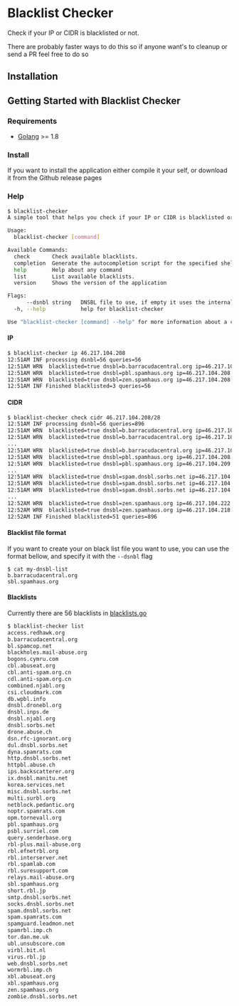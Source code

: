 Blacklist Checker
================

Check if your IP or CIDR is blacklisted or not.

There are probably faster ways to do this so if anyone want's to cleanup or send a PR feel free to do so

## Installation

## Getting Started with Blacklist Checker

### Requirements

* [Golang](https://golang.org/dl/) >= 1.8

### Install

If you want to install the application either compile it your self, or download it from the Github release pages

### Help
```bash
$ blacklist-checker
A simple tool that helps you check if your IP or CIDR is blacklisted or not.

Usage:
  blacklist-checker [command]

Available Commands:
  check       Check available blacklists.
  completion  Generate the autocompletion script for the specified shell
  help        Help about any command
  list        List available blacklists.
  version     Shows the version of the application

Flags:
      --dsnbl string   DNSBL file to use, if empty it uses the internal list, should be a list of DNSBL to use, each one on a new line
  -h, --help           help for blacklist-checker

Use "blacklist-checker [command] --help" for more information about a command.                                                                                                                                                           /0.1s
```

#### IP 

```bash
$ blacklist-checker ip 46.217.104.208
12:51AM INF processing dsnbl=56 queries=56
12:51AM WRN  blacklisted=true dnsbl=b.barracudacentral.org ip=46.217.104.208 responses=["127.0.0.2"]
12:51AM WRN  blacklisted=true dnsbl=pbl.spamhaus.org ip=46.217.104.208 responses=["127.0.0.11"]
12:51AM WRN  blacklisted=true dnsbl=zen.spamhaus.org ip=46.217.104.208 responses=["127.0.0.11"]
12:51AM INF Finished blacklisted=3 queries=56                                                                                                                                                                                            /2.6s
```

#### CIDR
```bash
$ blacklist-checker check cidr 46.217.104.208/28
12:51AM INF processing dsnbl=56 queries=896
12:51AM WRN  blacklisted=true dnsbl=b.barracudacentral.org ip=46.217.104.215 responses=["127.0.0.2"]
12:51AM WRN  blacklisted=true dnsbl=b.barracudacentral.org ip=46.217.104.218 responses=["127.0.0.2"]
...
12:51AM WRN  blacklisted=true dnsbl=b.barracudacentral.org ip=46.217.104.223 responses=["127.0.0.2"]
12:51AM WRN  blacklisted=true dnsbl=pbl.spamhaus.org ip=46.217.104.208 responses=["127.0.0.11"]
12:51AM WRN  blacklisted=true dnsbl=pbl.spamhaus.org ip=46.217.104.209 responses=["127.0.0.11"]
...
12:51AM WRN  blacklisted=true dnsbl=spam.dnsbl.sorbs.net ip=46.217.104.209 responses=["127.0.0.6"]
12:51AM WRN  blacklisted=true dnsbl=spam.dnsbl.sorbs.net ip=46.217.104.221 responses=["127.0.0.6"]
12:51AM WRN  blacklisted=true dnsbl=spam.dnsbl.sorbs.net ip=46.217.104.222 responses=["127.0.0.6"]
...
12:52AM WRN  blacklisted=true dnsbl=zen.spamhaus.org ip=46.217.104.222 responses=["127.0.0.11"]
12:52AM WRN  blacklisted=true dnsbl=zen.spamhaus.org ip=46.217.104.218 responses=["127.0.0.11"]
12:52AM INF Finished blacklisted=51 queries=896                                                                                                                                                                                         /17.8s
```

#### Blacklist file format
If you want to create your on black list file you want to use, you can use the format bellow, and specify it with the `--dsnbl` flag

```shell
$ cat my-dnsbl-list
b.barracudacentral.org
sbl.spamhaus.org
```

#### Blacklists

Currently there are 56 blacklists in [blacklists.go](blacklists.go)

```bash
$ blacklist-checker list
access.redhawk.org
b.barracudacentral.org
bl.spamcop.net
blackholes.mail-abuse.org
bogons.cymru.com
cbl.abuseat.org
cbl.anti-spam.org.cn
cdl.anti-spam.org.cn
combined.njabl.org
csi.cloudmark.com
db.wpbl.info
dnsbl.dronebl.org
dnsbl.inps.de
dnsbl.njabl.org
dnsbl.sorbs.net
drone.abuse.ch
dsn.rfc-ignorant.org
dul.dnsbl.sorbs.net
dyna.spamrats.com
http.dnsbl.sorbs.net
httpbl.abuse.ch
ips.backscatterer.org
ix.dnsbl.manitu.net
korea.services.net
misc.dnsbl.sorbs.net
multi.surbl.org
netblock.pedantic.org
noptr.spamrats.com
opm.tornevall.org
pbl.spamhaus.org
psbl.surriel.com
query.senderbase.org
rbl-plus.mail-abuse.org
rbl.efnetrbl.org
rbl.interserver.net
rbl.spamlab.com
rbl.suresupport.com
relays.mail-abuse.org
sbl.spamhaus.org
short.rbl.jp
smtp.dnsbl.sorbs.net
socks.dnsbl.sorbs.net
spam.dnsbl.sorbs.net
spam.spamrats.com
spamguard.leadmon.net
spamrbl.imp.ch
tor.dan.me.uk
ubl.unsubscore.com
virbl.bit.nl
virus.rbl.jp
web.dnsbl.sorbs.net
wormrbl.imp.ch
xbl.abuseat.org
xbl.spamhaus.org
zen.spamhaus.org
zombie.dnsbl.sorbs.net                                                                                                                                                                                                                   /0.1s
```
